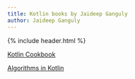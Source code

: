 ```yaml
---
title: Kotlin books by Jaideep Ganguly
author: Jaideep Ganguly
---
```


{% include header.html %}

[Kotlin Cookbook](/assets/kotlin_cookbook.pdf)

[Algorithms in Kotlin](/assets/kotlin_algo.pdf)


